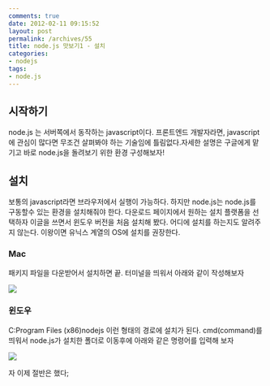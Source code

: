 ```yaml
---
comments: true
date: 2012-02-11 09:15:52
layout: post
permalink: /archives/55
title: node.js 맛보기1 - 설치
categories:
- nodejs
tags:
- node.js
---
```


## 시작하기





node.js 는 서버쪽에서 동작하는 javascript이다. 프론트엔드 개발자라면, javascript에 관심이 많다면 무조건 살펴봐야 하는 기술임에 틀림없다.자세한 설명은 구글에게 맡기고 바로 node.js을 돌려보기 위한 환경 구성해보자!





## 설치





보통의 javascript라면 브라우저에서 실행이 가능하다. 하지만 node.js는 node.js를 구동할수 있는 환경을 설치해줘야 한다. 다운로드 페이지에서 원하는 설치 플랫폼을 선택하자 이글을 쓰면서 윈도우 버전을 처음 설치해 봤다. 어디에 설치를 하는지도 알려주지 않는다. 이왕이면 유닉스 계열의 OS에 설치를 권장한다.





### Mac





패키지 파일을 다운받어서 설치하면 끝. 터미널을 띄워서 아래와 같이 작성해보자  

![](http://cfile23.uf.tistory.com/image/141AEA364F2F5BBD0C8994)





### 윈도우





C:Program Files (x86)nodejs 이런 형태의 경로에 설치가 된다. cmd(command)를 띄워서 node.js가 설치한 폴더로 이동후에 아래와 같은 명령어를 입력해 보자  

![](http://cfile3.uf.tistory.com/image/117B17384F2F5BBD258311)





자 이제 절반은 했다;




